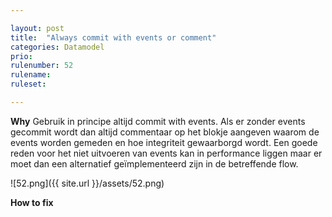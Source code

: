 ```yaml
---

layout: post
title:  "Always commit with events or comment"
categories: Datamodel
prio: 
rulenumber: 52
rulename: 
ruleset: 

---
```


**Why**
Gebruik in principe altijd commit with events. Als er zonder events gecommit wordt dan altijd commentaar op het blokje aangeven waarom de events worden gemeden en hoe integriteit gewaarborgd wordt. Een goede reden voor het niet uitvoeren van events kan in performance liggen maar er moet dan een alternatief geïmplementeerd zijn in de betreffende flow.

![52.png]({{ site.url }}/assets/52.png)

**How to fix**
